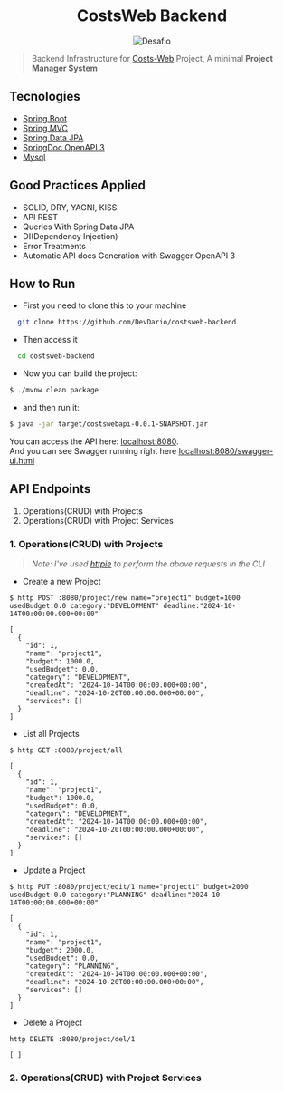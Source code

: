 <h1 align="center">
  CostsWeb Backend
</h1>

<p align="center">
 <img src="https://img.shields.io/static/v1?label=Purpose&message=Backend Infrastructure for a Frontend Project &color=8257E5&labelColor=000000" alt="Desafio" />
</p>

> Backend Infrastructure for [Costs-Web]([https://github.com/DevDario/Costs-Web) Project, A minimal **Project Manager System**

## Tecnologies

- [Spring Boot](https://spring.io/projects/spring-boot)
- [Spring MVC](https://docs.spring.io/spring-framework/reference/web/webmvc.html)
- [Spring Data JPA](https://spring.io/projects/spring-data-jpa)
- [SpringDoc OpenAPI 3](https://springdoc.org/v2/#spring-webflux-support)
- [Mysql](https://dev.mysql.com/downloads/)

## Good Practices Applied

- SOLID, DRY, YAGNI, KISS
- API REST
- Queries With Spring Data JPA
- DI(Dependency Injection)
- Error Treatments
- Automatic API docs Generation with Swagger OpenAPI 3

## How to Run 

- First you need to clone this to your machine
```bash
  git clone https://github.com/DevDario/costsweb-backend
```

- Then access it
```bash
  cd costsweb-backend
```

- Now you can build the project:
```bash
$ ./mvnw clean package
```
- and then run it:
```bash
$ java -jar target/costswebapi-0.0.1-SNAPSHOT.jar
```

You can access the API here: [localhost:8080](http://localhost:8080). <br>
And you can see Swagger running right here [localhost:8080/swagger-ui.html](http://localhost:8080/swagger-ui.html)

## API Endpoints
1. Operations(CRUD) with Projects
2. Operations(CRUD) with Project Services

### 1. Operations(CRUD) with Projects

> _Note: I've used [httpie](https://httpie.io) to perform the above requests in the CLI_

- Create a new Project
```
$ http POST :8080/project/new name="project1" budget=1000 usedBudget:0.0 category:"DEVELOPMENT" deadline:"2024-10-14T00:00:00.000+00:00"

[
  {
    "id": 1,
	"name": "project1",
	"budget": 1000.0,
	"usedBudget": 0.0,
	"category": "DEVELOPMENT",
	"createdAt": "2024-10-14T00:00:00.000+00:00",
	"deadline": "2024-10-20T00:00:00.000+00:00",
	"services": []
  }
]
```

- List all Projects
```
$ http GET :8080/project/all

[
  {
    "id": 1,
	"name": "project1",
	"budget": 1000.0,
	"usedBudget": 0.0,
	"category": "DEVELOPMENT",
	"createdAt": "2024-10-14T00:00:00.000+00:00",
	"deadline": "2024-10-20T00:00:00.000+00:00",
	"services": []
  }
]
```

- Update a Project
```
$ http PUT :8080/project/edit/1 name="project1" budget=2000 usedBudget:0.0 category:"PLANNING" deadline:"2024-10-14T00:00:00.000+00:00"

[
  {
    "id": 1,
	"name": "project1",
	"budget": 2000.0,
	"usedBudget": 0.0,
	"category": "PLANNING",
	"createdAt": "2024-10-14T00:00:00.000+00:00",
	"deadline": "2024-10-20T00:00:00.000+00:00",
	"services": []
  }
]

```

- Delete a Project
```
http DELETE :8080/project/del/1

[ ]
```

### 2. Operations(CRUD) with Project Services